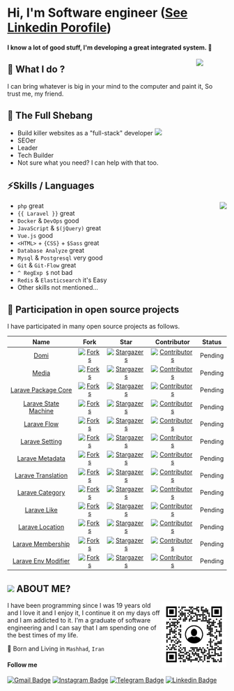# Hi, I'm Software engineer ([See Linkedin Porofile](https://linkedin.com/in/majidmohammadian/))

#### I know a lot of good stuff, I'm developing a great integrated system. 🚀

<img align='right' src='https://user-images.githubusercontent.com/5713670/87202985-820dcb80-c2b6-11ea-9f56-7ec461c497c3.gif' width='70'>

## 🔭 What I do ? 

I can bring whatever is big in your mind to the computer and paint it, So trust me, my friend.

## 🌱 The Full Shebang

- Build killer websites as a "full-stack" developer <img src="https://media.giphy.com/media/WUlplcMpOCEmTGBtBW/giphy.gif" width="30">
- SEOer
- Leader
- Tech Builder
- Not sure what you need? I can help with that too.

## ⚡Skills / Languages

<img align='right' src='https://github-readme-stats.vercel.app/api?username=MajidMohammadian&show_icons=true'>

- `php` great
- `{{ Laravel }}` great
- `Docker` & `DevOps` good
- `JavaScript` & `$(jQuery)` great
- `Vue.js` good
- `<HTML>` + `{CSS}` + `$Sass` great
- `Database Analyze` great
- `Mysql` & `Postgresql` very good
- `Git` & `Git-Flow` great
- `^ RegExp $` not bad
- `Redis` & `Elasticsearch` it's Easy
- Other skills not mentioned...

## 💎 Participation in open source projects

I have participated in many open source projects as follows.

<!-- domi -->
[domi-forks-shield]: https://img.shields.io/github/forks/jobmetric/domi.svg?style=for-the-badge&label=Fork
[domi-forks-url]: https://github.com/jobmetric/domi/network/members
[domi-stars-shield]: https://img.shields.io/github/stars/jobmetric/domi.svg?style=for-the-badge
[domi-stars-url]: https://github.com/jobmetric/domi/stargazers
[domi-contributors-shield]: https://img.shields.io/github/contributors/jobmetric/domi.svg?style=for-the-badge
[domi-contributors-url]: https://github.com/jobmetric/domi/graphs/contributors

<!-- media -->
[media-forks-shield]: https://img.shields.io/github/forks/jobmetric/media.svg?style=for-the-badge&label=Fork
[media-forks-url]: https://github.com/jobmetric/media/network/members
[media-stars-shield]: https://img.shields.io/github/stars/jobmetric/media.svg?style=for-the-badge
[media-stars-url]: https://github.com/jobmetric/media/stargazers
[media-contributors-shield]: https://img.shields.io/github/contributors/jobmetric/media.svg?style=for-the-badge
[media-contributors-url]: https://github.com/jobmetric/media/graphs/contributors

<!-- laravel-package-core -->
[laravel-package-core-forks-shield]: https://img.shields.io/github/forks/jobmetric/laravel-package-core.svg?style=for-the-badge&label=Fork
[laravel-package-core-forks-url]: https://github.com/jobmetric/laravel-package-core/network/members
[laravel-package-core-stars-shield]: https://img.shields.io/github/stars/jobmetric/laravel-package-core.svg?style=for-the-badge
[laravel-package-core-stars-url]: https://github.com/jobmetric/laravel-package-core/stargazers
[laravel-package-core-contributors-shield]: https://img.shields.io/github/contributors/jobmetric/laravel-package-core.svg?style=for-the-badge
[laravel-package-core-contributors-url]: https://github.com/jobmetric/laravel-package-core/graphs/contributors

<!-- laravel-state-machine -->
[laravel-state-machine-forks-shield]: https://img.shields.io/github/forks/jobmetric/laravel-state-machine.svg?style=for-the-badge&label=Fork
[laravel-state-machine-forks-url]: https://github.com/jobmetric/laravel-state-machine/network/members
[laravel-state-machine-stars-shield]: https://img.shields.io/github/stars/jobmetric/laravel-state-machine.svg?style=for-the-badge
[laravel-state-machine-stars-url]: https://github.com/jobmetric/laravel-state-machine/stargazers
[laravel-state-machine-contributors-shield]: https://img.shields.io/github/contributors/jobmetric/laravel-state-machine.svg?style=for-the-badge
[laravel-state-machine-contributors-url]: https://github.com/jobmetric/laravel-state-machine/graphs/contributors

<!-- laravel-flow -->
[laravel-flow-forks-shield]: https://img.shields.io/github/forks/jobmetric/laravel-flow.svg?style=for-the-badge&label=Fork
[laravel-flow-forks-url]: https://github.com/jobmetric/laravel-flow/network/members
[laravel-flow-stars-shield]: https://img.shields.io/github/stars/jobmetric/laravel-flow.svg?style=for-the-badge
[laravel-flow-stars-url]: https://github.com/jobmetric/laravel-flow/stargazers
[laravel-flow-contributors-shield]: https://img.shields.io/github/contributors/jobmetric/laravel-flow.svg?style=for-the-badge
[laravel-flow-contributors-url]: https://github.com/jobmetric/laravel-flow/graphs/contributors

<!-- laravel-setting -->
[laravel-setting-forks-shield]: https://img.shields.io/github/forks/jobmetric/laravel-setting.svg?style=for-the-badge&label=Fork
[laravel-setting-forks-url]: https://github.com/jobmetric/laravel-setting/network/members
[laravel-setting-stars-shield]: https://img.shields.io/github/stars/jobmetric/laravel-setting.svg?style=for-the-badge
[laravel-setting-stars-url]: https://github.com/jobmetric/laravel-setting/stargazers
[laravel-setting-contributors-shield]: https://img.shields.io/github/contributors/jobmetric/laravel-setting.svg?style=for-the-badge
[laravel-setting-contributors-url]: https://github.com/jobmetric/laravel-setting/graphs/contributors

<!-- laravel-metadata -->
[laravel-metadata-forks-shield]: https://img.shields.io/github/forks/jobmetric/laravel-metadata.svg?style=for-the-badge&label=Fork
[laravel-metadata-forks-url]: https://github.com/jobmetric/laravel-metadata/network/members
[laravel-metadata-stars-shield]: https://img.shields.io/github/stars/jobmetric/laravel-metadata.svg?style=for-the-badge
[laravel-metadata-stars-url]: https://github.com/jobmetric/laravel-metadata/stargazers
[laravel-metadata-contributors-shield]: https://img.shields.io/github/contributors/jobmetric/laravel-metadata.svg?style=for-the-badge
[laravel-metadata-contributors-url]: https://github.com/jobmetric/laravel-metadata/graphs/contributors

<!-- laravel-translation -->
[laravel-translation-forks-shield]: https://img.shields.io/github/forks/jobmetric/laravel-translation.svg?style=for-the-badge&label=Fork
[laravel-translation-forks-url]: https://github.com/jobmetric/laravel-translation/network/members
[laravel-translation-stars-shield]: https://img.shields.io/github/stars/jobmetric/laravel-translation.svg?style=for-the-badge
[laravel-translation-stars-url]: https://github.com/jobmetric/laravel-translation/stargazers
[laravel-translation-contributors-shield]: https://img.shields.io/github/contributors/jobmetric/laravel-translation.svg?style=for-the-badge
[laravel-translation-contributors-url]: https://github.com/jobmetric/laravel-translation/graphs/contributors

<!-- laravel-category -->
[laravel-category-forks-shield]: https://img.shields.io/github/forks/jobmetric/laravel-category.svg?style=for-the-badge&label=Fork
[laravel-category-forks-url]: https://github.com/jobmetric/laravel-category/network/members
[laravel-category-stars-shield]: https://img.shields.io/github/stars/jobmetric/laravel-category.svg?style=for-the-badge
[laravel-category-stars-url]: https://github.com/jobmetric/laravel-category/stargazers
[laravel-category-contributors-shield]: https://img.shields.io/github/contributors/jobmetric/laravel-category.svg?style=for-the-badge
[laravel-category-contributors-url]: https://github.com/jobmetric/laravel-category/graphs/contributors

<!-- laravel-like -->
[laravel-like-forks-shield]: https://img.shields.io/github/forks/jobmetric/laravel-like.svg?style=for-the-badge&label=Fork
[laravel-like-forks-url]: https://github.com/jobmetric/laravel-like/network/members
[laravel-like-stars-shield]: https://img.shields.io/github/stars/jobmetric/laravel-like.svg?style=for-the-badge
[laravel-like-stars-url]: https://github.com/jobmetric/laravel-like/stargazers
[laravel-like-contributors-shield]: https://img.shields.io/github/contributors/jobmetric/laravel-like.svg?style=for-the-badge
[laravel-like-contributors-url]: https://github.com/jobmetric/laravel-like/graphs/contributors

<!-- laravel-location -->
[laravel-location-forks-shield]: https://img.shields.io/github/forks/jobmetric/laravel-location.svg?style=for-the-badge&label=Fork
[laravel-location-forks-url]: https://github.com/jobmetric/laravel-location/network/members
[laravel-location-stars-shield]: https://img.shields.io/github/stars/jobmetric/laravel-location.svg?style=for-the-badge
[laravel-location-stars-url]: https://github.com/jobmetric/laravel-location/stargazers
[laravel-location-contributors-shield]: https://img.shields.io/github/contributors/jobmetric/laravel-location.svg?style=for-the-badge
[laravel-location-contributors-url]: https://github.com/jobmetric/laravel-location/graphs/contributors

<!-- laravel-membership -->
[laravel-membership-forks-shield]: https://img.shields.io/github/forks/jobmetric/laravel-membership.svg?style=for-the-badge&label=Fork
[laravel-membership-forks-url]: https://github.com/jobmetric/laravel-membership/network/members
[laravel-membership-stars-shield]: https://img.shields.io/github/stars/jobmetric/laravel-membership.svg?style=for-the-badge
[laravel-membership-stars-url]: https://github.com/jobmetric/laravel-membership/stargazers
[laravel-membership-contributors-shield]: https://img.shields.io/github/contributors/jobmetric/laravel-membership.svg?style=for-the-badge
[laravel-membership-contributors-url]: https://github.com/jobmetric/laravel-membership/graphs/contributors

<!-- laravel-env-modifier -->
[laravel-env-modifier-forks-shield]: https://img.shields.io/github/forks/jobmetric/laravel-env-modifier.svg?style=for-the-badge&label=Fork
[laravel-env-modifier-forks-url]: https://github.com/jobmetric/laravel-env-modifier/network/members
[laravel-env-modifier-stars-shield]: https://img.shields.io/github/stars/jobmetric/laravel-env-modifier.svg?style=for-the-badge
[laravel-env-modifier-stars-url]: https://github.com/jobmetric/laravel-env-modifier/stargazers
[laravel-env-modifier-contributors-shield]: https://img.shields.io/github/contributors/jobmetric/laravel-env-modifier.svg?style=for-the-badge
[laravel-env-modifier-contributors-url]: https://github.com/jobmetric/laravel-env-modifier/graphs/contributors

| Name                                                                       | Fork  | Star  | Contributor | Status |
| :---:                                                                      | :---: | :---: | :---:       | :---:  |
| [Domi](https://github.com/jobmetric/domi)                                  | [![Forks][domi-forks-shield]][domi-forks-url] | [![Stargazers][domi-stars-shield]][domi-stars-url] | [![Contributors][domi-contributors-shield]][domi-contributors-url] | Pending
| [Media](https://github.com/jobmetric/media)                                | [![Forks][media-forks-shield]][media-forks-url] | [![Stargazers][media-stars-shield]][media-stars-url] | [![Contributors][media-contributors-shield]][media-contributors-url] | Pending
| [Larave Package Core](https://github.com/jobmetric/laravel-package-core)   | [![Forks][laravel-package-core-forks-shield]][laravel-package-core-forks-url] | [![Stargazers][laravel-package-core-stars-shield]][laravel-package-core-stars-url] | [![Contributors][laravel-package-core-contributors-shield]][laravel-package-core-contributors-url] | Pending
| [Larave State Machine](https://github.com/jobmetric/laravel-state-machine) | [![Forks][laravel-state-machine-forks-shield]][laravel-state-machine-forks-url] | [![Stargazers][laravel-state-machine-stars-shield]][laravel-state-machine-stars-url] | [![Contributors][laravel-state-machine-contributors-shield]][laravel-state-machine-contributors-url] | Pending
| [Larave Flow](https://github.com/jobmetric/laravel-flow)                   | [![Forks][laravel-flow-forks-shield]][laravel-flow-forks-url] | [![Stargazers][laravel-flow-stars-shield]][laravel-flow-stars-url] | [![Contributors][laravel-flow-contributors-shield]][laravel-flow-contributors-url] | Pending
| [Larave Setting](https://github.com/jobmetric/laravel-setting)             | [![Forks][laravel-setting-forks-shield]][laravel-setting-forks-url] | [![Stargazers][laravel-setting-stars-shield]][laravel-setting-stars-url] | [![Contributors][laravel-setting-contributors-shield]][laravel-setting-contributors-url] | Pending
| [Larave Metadata](https://github.com/jobmetric/laravel-metadata)           | [![Forks][laravel-metadata-forks-shield]][laravel-metadata-forks-url] | [![Stargazers][laravel-metadata-stars-shield]][laravel-metadata-stars-url] | [![Contributors][laravel-metadata-contributors-shield]][laravel-metadata-contributors-url] | Pending
| [Larave Translation](https://github.com/jobmetric/laravel-translation)     | [![Forks][laravel-translation-forks-shield]][laravel-translation-forks-url] | [![Stargazers][laravel-translation-stars-shield]][laravel-translation-stars-url] | [![Contributors][laravel-translation-contributors-shield]][laravel-translation-contributors-url] | Pending
| [Larave Category](https://github.com/jobmetric/laravel-category)           | [![Forks][laravel-category-forks-shield]][laravel-category-forks-url] | [![Stargazers][laravel-category-stars-shield]][laravel-category-stars-url] | [![Contributors][laravel-category-contributors-shield]][laravel-category-contributors-url] | Pending
| [Larave Like](https://github.com/jobmetric/laravel-like)                   | [![Forks][laravel-like-forks-shield]][laravel-like-forks-url] | [![Stargazers][laravel-like-stars-shield]][laravel-like-stars-url] | [![Contributors][laravel-like-contributors-shield]][laravel-like-contributors-url] | Pending
| [Larave Location](https://github.com/jobmetric/laravel-location)           | [![Forks][laravel-location-forks-shield]][laravel-location-forks-url] | [![Stargazers][laravel-location-stars-shield]][laravel-location-stars-url] | [![Contributors][laravel-location-contributors-shield]][laravel-location-contributors-url] | Pending
| [Larave Membership](https://github.com/jobmetric/laravel-membership)       | [![Forks][laravel-membership-forks-shield]][laravel-membership-forks-url] | [![Stargazers][laravel-membership-stars-shield]][laravel-membership-stars-url] | [![Contributors][laravel-membership-contributors-shield]][laravel-membership-contributors-url] | Pending
| [Larave Env Modifier](https://github.com/jobmetric/laravel-env-modifier)   | [![Forks][laravel-env-modifier-forks-shield]][laravel-env-modifier-forks-url] | [![Stargazers][laravel-env-modifier-stars-shield]][laravel-env-modifier-stars-url] | [![Contributors][laravel-env-modifier-contributors-shield]][laravel-env-modifier-contributors-url] | Pending

## <img src="https://emojis.slackmojis.com/emojis/images/1531849430/4246/blob-sunglasses.gif?1531849430" width="25"/> ABOUT ME?

<img align="right" src="https://raw.githubusercontent.com/MajidMohammadian/majidmohammadian/main/qrcode.png" alt="QrCode" width="150" />

I have been programming since I was 19 years old and I love it and I enjoy it, I continue it on my days off and I am addicted to it.
I'm a graduate of software engineering and I can say that I am spending one of the best times of my life.

📌 Born and Living in `Mashhad`, `Iran`

#### Follow me

[![Gmail Badge](https://img.shields.io/badge/-majeedmohammadian@gmail.com-c14438?style=flat&logo=Gmail&logoColor=white&link=mailto:majeedmohammadian@gmail.com)](mailto:majeedmohammadian@gmail.com)
[![Instagram Badge](https://img.shields.io/badge/Instagram-3f729b?style=flat&logo=instagram&logoColor=white&link=https://instagram.com/majeedmohammadian/)](https://instagram.com/majeedmohammadian/)
[![Telegram Badge](https://img.shields.io/badge/-Telegram-blue?style=flat&logo=telegram&logoColor=white&link=https://t.me/majeedmohammadian/)](https://t.me/majeedmohammadian/)
[![Linkedin Badge](https://img.shields.io/badge/-Linkedin-0072b1?style=flat&logo=Linkedin&logoColor=white&link=https://linkedin.com/in/majidmohammadian/)](https://linkedin.com/in/majidmohammadian/)
